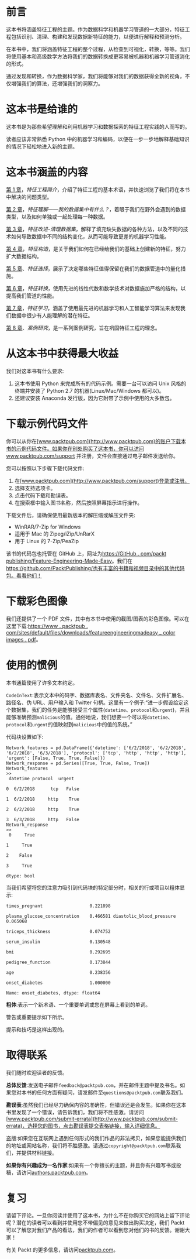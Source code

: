 

# 前言

这本书将涵盖特征工程的主题。作为数据科学和机器学习管道的一大部分，特征工程包括识别、清理、构建和发现数据新特征的能力，以便进行解释和预测分析。

在本书中，我们将涵盖特征工程的整个过程，从检查到可视化，转换，等等。我们将使用基本和高级数学方法将我们的数据转换成更容易被机器和机器学习管道消化的形式。

通过发现和转换，作为数据科学家，我们将能够对我们的数据获得全新的视角，不仅增强我们的算法，还增强我们的洞察力。



# 这本书是给谁的

这本书是为那些希望理解和利用机器学习和数据探索的特征工程实践的人而写的。

读者应该非常熟悉 Python 中的机器学习和编码，以便在一步一步地解释基础知识的情况下轻松地进入新的主题。



# 这本书涵盖的内容

[第 1 章](156d2b99-23c9-4b43-ac1d-ebd7f2ecce87.xhtml)，*特征工程简介*，介绍了特征工程的基本术语，并快速浏览了我们将在本书中解决的问题类型。

[第 2 章](a250faef-d38b-4347-ad96-86e7e1d3fdb2.xhtml)，*特征理解——我的数据集中有什么？*，着眼于我们在野外会遇到的数据类型，以及如何单独或一起处理每一种数据。

[第 3 章](b24cbf53-cb1e-4b3d-aae4-b198bbfb8ac4.xhtml)，*特征改进-清理数据集*，解释了填充缺失数据的各种方法，以及不同的技术如何导致数据中不同的结构变化，从而可能导致更差的机器学习性能。

[第 4 章](430d621e-7ce6-48c0-9990-869e82a0d0c6.xhtml)，*特征构造*，是关于我们如何在已经给我们的基础上创建新的特征，努力扩大数据结构。

[第 5 章](ec4afc1e-1e32-49c3-a9ec-bb6103683785.xhtml)、*特征选择*，展示了决定哪些特征值得保留在我们的数据管道中的量化措施。

[第 6 章](8dc49afd-2a3a-4063-9c38-ac6a049bbfe6.xhtml)，*特征转换*，使用先进的线性代数和数学技术对数据施加严格的结构，以提高我们管道的性能。

[第 7 章](e1c6751c-a892-4cf3-9c54-53e9bb3e1431.xhtml)，*特征学习*，涵盖了使用最先进的机器学习和人工智能学习算法来发现我们数据中很少有人能理解的潜在特征。

[第 8 章](549f79e7-fb43-452a-860d-242b35fe8635.xhtml)、*案例研究*，是一系列案例研究，旨在巩固特征工程的理念。



# 从这本书中获得最大收益

我们对这本书有什么要求:

1.  这本书使用 Python 来完成所有的代码示例。需要一台可以访问 Unix 风格的终端并安装了 Python 2.7 的机器(Linux/Mac/Windows 都可以)。
2.  还建议安装 Anaconda 发行版，因为它附带了示例中使用的大多数包。



# 下载示例代码文件

你可以从你在[www.packtpub.com](http://www.packtpub.com)的账户下载本书的示例代码文件。如果你在别处购买了这本书，你可以访问 www.packtpub.com/support 并注册，文件会直接通过电子邮件发送给你。

您可以按照以下步骤下载代码文件:

1.  在[www.packtpub.com](http://www.packtpub.com/support)登录或注册。
2.  选择支持选项卡。
3.  点击代码下载和勘误表。
4.  在搜索框中输入图书名称，然后按照屏幕指示进行操作。

下载文件后，请确保使用最新版本的解压缩或解压文件夹:

*   WinRAR/7-Zip for Windows
*   适用于 Mac 的 Zipeg/iZip/UnRarX
*   用于 Linux 的 7-Zip/PeaZip

该书的代码包也托管在 GitHub 上，网址为[https://GitHub . com/packt publishing/Feature-Engineering-Made-Easy](https://github.com/PacktPublishing/Feature-Engineering-Made-Easy)。我们在 https://github.com/PacktPublishing/也有丰富的书籍和视频目录中的其他代码包。看看他们！



# 下载彩色图像

我们还提供了一个 PDF 文件，其中有本书中使用的截图/图表的彩色图像。可以在这里下载:[https://www . packtpub . com/sites/default/files/downloads/featureengineeringmadeasy _ color images . pdf](https://www.packtpub.com/sites/default/files/downloads/FeatureEngineeringMadeEasy_ColorImages.pdf)。



# 使用的惯例

本书通篇使用了许多文本约定。

`CodeInText`:表示文本中的码字、数据库表名、文件夹名、文件名、文件扩展名、路径名、伪 URL、用户输入和 Twitter 句柄。这里有一个例子:“进一步假设给定这个数据集，我们的任务是能够接受三个属性(`datetime`、`protocol`和`urgent`)，并且能够准确预测`malicious`的值。通俗地说，我们想要一个可以将`datetime`、`protocol`和`urgent`的值映射到`malicious`中的值的系统。”

代码块设置如下:

```
Network_features = pd.DataFrame({'datetime': ['6/2/2018', '6/2/2018', '6/2/2018', '6/3/2018'], 'protocol': ['tcp', 'http', 'http', 'http'], 'urgent': [False, True, True, False]})
Network_response = pd.Series([True, True, False, True])
Network_features
>>
 datetime protocol  urgent

0  6/2/2018      tcp   False

1  6/2/2018     http    True

2  6/2/2018     http    True

3  6/3/2018     http   False
Network_response
>>
 0     True

1     True

2    False

3     True

dtype: bool
```

当我们希望将您的注意力吸引到代码块的特定部分时，相关的行或项目以粗体显示:

```
times_pregnant                  0.221898

plasma_glucose_concentration    0.466581 diastolic_blood_pressure        0.065068

triceps_thickness               0.074752

serum_insulin                   0.130548

bmi                             0.292695

pedigree_function               0.173844

age                             0.238356

onset_diabetes                  1.000000

Name: onset_diabetes, dtype: float64
```

**粗体**:表示一个新术语、一个重要单词或您在屏幕上看到的单词。

警告或重要提示如下所示。

提示和技巧是这样出现的。



# 取得联系

我们随时欢迎读者的反馈。

**总体反馈**:发送电子邮件`feedback@packtpub.com`，并在邮件主题中提及书名。如果您对本书的任何方面有疑问，请发邮件至`questions@packtpub.com`联系我们。

**勘误表**:虽然我们已经尽力确保内容的准确性，但错误还是会发生。如果你在这本书里发现了一个错误，请告诉我们，我们将不胜感激。请访问[www.packtpub.com/submit-errata](http://www.packtpub.com/submit-errata)，选择您的图书，点击勘误表提交表格链接，输入详细信息。

盗版:如果您在互联网上遇到任何形式的我们作品的非法拷贝，如果您能提供我们的地址或网站名称，我们将不胜感激。请通过`copyright@packtpub.com`联系我们，并提供材料链接。

**如果你有兴趣成为一名作家**:如果有一个你擅长的主题，并且你有兴趣写书或投稿，请访问[authors.packtpub.com](http://authors.packtpub.com/)。



# 复习

请留下评论。一旦你阅读并使用了这本书，为什么不在你购买它的网站上留下评论呢？潜在的读者可以看到并使用您不带偏见的意见来做出购买决定，我们 Packt 可以了解您对我们产品的看法，我们的作者可以看到您对他们的书的反馈。谢谢大家！

有关 Packt 的更多信息，请访问[packtpub.com](https://www.packtpub.com/)。